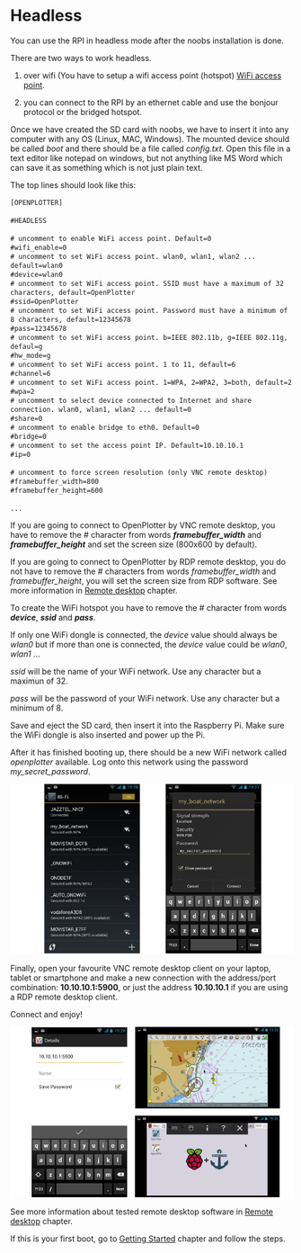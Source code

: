 # Headless

You can use the RPI in headless mode after the noobs installation is done.

There are two ways to work headless.

1. over wifi \(You have to setup a wifi access point \(hotspot\) [WiFi access point](/wifi-access-point.md).

2. you can connect to the RPI by an ethernet cable and use the bonjour protocol or the bridged hotspot.


Once we have created the SD card with noobs, we have to insert it into any computer with any OS \(Linux, MAC, Windows\). The mounted device should be called _boot_ and there should be a file called _config.txt_. Open this file in a text editor like notepad on windows, but not anything like MS Word which can save it as something which is not just plain text.

The top lines should look like this:

```
[OPENPLOTTER]

#HEADLESS

# uncomment to enable WiFi access point. Default=0
#wifi_enable=0
# uncomment to set WiFi access point. wlan0, wlan1, wlan2 ... default=wlan0
#device=wlan0
# uncomment to set WiFi access point. SSID must have a maximum of 32 characters, default=OpenPlotter
#ssid=OpenPlotter
# uncomment to set WiFi access point. Password must have a minimum of 8 characters, default=12345678
#pass=12345678
# uncomment to set WiFi access point. b=IEEE 802.11b, g=IEEE 802.11g, defaul=g
#hw_mode=g
# uncomment to set WiFi access point. 1 to 11, default=6
#channel=6
# uncomment to set WiFi access point. 1=WPA, 2=WPA2, 3=both, default=2
#wpa=2
# uncomment to select device connected to Internet and share connection. wlan0, wlan1, wlan2 ... default=0
#share=0
# uncomment to enable bridge to eth0. Default=0
#bridge=0
# uncomment to set the access point IP. Default=10.10.10.1
#ip=0

# uncomment to force screen resolution (only VNC remote desktop)
#framebuffer_width=800
#framebuffer_height=600

...
```

If you are going to connect to OpenPlotter by VNC remote desktop, you have to remove the \# character from words  _**framebuffer\_width**_ and _**framebuffer\_height**_ and set the screen size \(800x600 by default\).

If you are going to connect to OpenPlotter by RDP remote desktop, you do not have to remove the \# characters from words _framebuffer\_width_ and _framebuffer\_height_, you will set the screen size from RDP software. See more information in [Remote desktop](remote_desktop.md) chapter.

To create the WiFi hotspot you have to remove the \# character from words _**device**_, _**ssid**_ and _**pass**_.

If only one WiFi dongle is connected, the _device_ value should always be _wlan0_ but if more than one is connected, the _device_ value could be _wlan0_, _wlan1_ ...

_ssid_ will be the name of your WiFi network. Use any character but a maximun of 32.

_pass_ will be the password of your WiFi network. Use any character but a minimum of 8.

Save and eject the SD card, then insert it into the Raspberry Pi. Make sure the WiFi dongle is also inserted and power up the Pi.

After it has finished booting up, there should be a new WiFi network called _openplotter_ available. Log onto this network using the password _my\_secret\_password_.

![](headless1.png)

Finally, open your favourite VNC remote desktop client on your laptop, tablet or smartphone and make a new connection with the address/port combination: **10.10.10.1:5900**, or just the address **10.10.10.1** if you are using a RDP remote desktop client.

Connect and enjoy!

![](headless2.png)

See more information about tested remote desktop software in [Remote desktop](remote_desktop.md) chapter.

If this is your first boot, go to [Getting Started](/en/getting_started.md) chapter and follow the steps.

